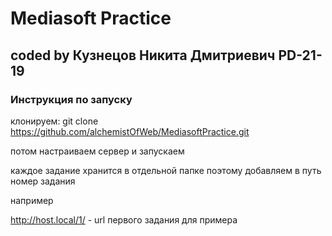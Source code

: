# Mediasoft Practice
## coded by Кузнецов Никита Дмитриевич PD-21-19

### Инструкция по запуску

клонируем: git clone https://github.com/alchemistOfWeb/MediasoftPractice.git

потом настраиваем сервер и запускаем

каждое задание хранится в отдельной папке поэтому добавляем в путь номер задания

например 

http://host.local/1/ - url первого задания для примера
